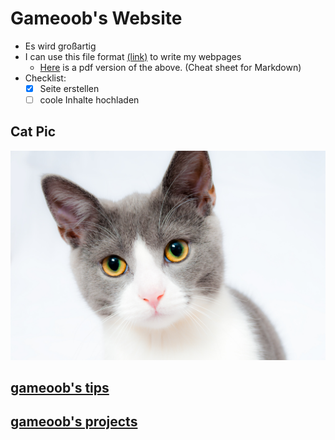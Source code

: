 # Gameoob's Website
- Es wird großartig
- I can use this file format [(link)](https://guides.github.com/features/mastering-markdown/) to write my webpages
  - [Here](https://guides.github.com/pdfs/markdown-cheatsheet-online.pdf) is a pdf version of the above. (Cheat sheet for Markdown)
- Checklist:
  - [X] Seite erstellen
  - [ ] coole Inhalte hochladen
## Cat Pic
![](grey-and-white-short-fur-cat-104827.jpg)
## [gameoob's tips](tips/)

## [gameoob's projects](projects/)
  

